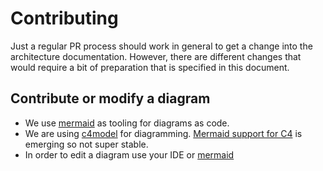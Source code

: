 # Contributing 

Just a regular PR process should work in general to get a change into the architecture documentation. 
However, there are different changes that would require a bit of preparation that is specified in this document.  

## Contribute or modify a diagram

- We use [mermaid](https://mermaid-js.github.io/mermaid/#/) as tooling for diagrams as code.
- We are using [c4model](https://c4model.com/) for diagramming. [Mermaid support for C4](https://mermaid-js.github.io/mermaid/#/c4c) 
  is emerging so not super stable.
- In order to edit a diagram use your IDE or  [mermaid](https://mermaid.live/)
